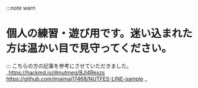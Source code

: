:::note warn
# 個人の練習・遊び用です。迷い込まれた方は温かい目で見守ってください。
:::
こちらの方の記事を参考にさせていただきました。
_https://hackmd.io/@nutmeg/BJl4Rexzs
https://github.com/imaimai17468/NUTFES-LINE-sample
_
